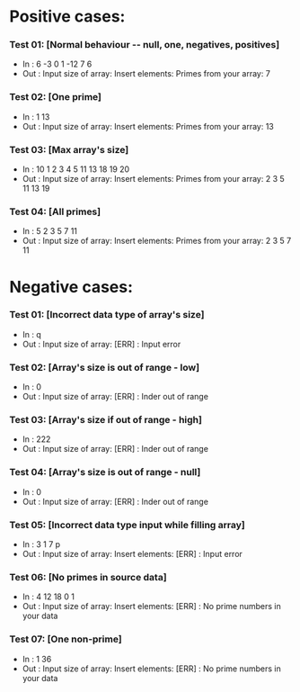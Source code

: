 # Positive cases:
### Test 01: [Normal behaviour -- null, one, negatives, positives]
- In : 6 -3 0 1 -12 7 6
- Out : Input size of array: Insert elements: Primes from your array: 7 
### Test 02: [One prime]
- In : 1 13
- Out : Input size of array: Insert elements: Primes from your array: 13 
### Test 03: [Max array's size]
- In : 10 1 2 3 4 5 11 13 18 19 20
- Out : Input size of array: Insert elements: Primes from your array: 2 3 5 11 13 19 
### Test 04: [All primes]
- In : 5 2 3 5 7 11
- Out : Input size of array: Insert elements: Primes from your array: 2 3 5 7 11 
# Negative cases: 
### Test 01: [Incorrect data type of array's size]
- In : q
- Out : Input size of array: [ERR] : Input error
### Test 02: [Array's size is out of range - low]
- In : 0
- Out : Input size of array: [ERR] : Inder out of range
### Test 03: [Array's size if out of range - high]
- In : 222
- Out : Input size of array: [ERR] : Inder out of range
### Test 04: [Array's size is out of range - null]
- In : 0
- Out : Input size of array: [ERR] : Inder out of range
### Test 05: [Incorrect data type input while filling array]
- In : 3 1 7 p
- Out : Input size of array: Insert elements: [ERR] : Input error
### Test 06: [No primes in source data]
- In : 4 12 18 0 1
- Out : Input size of array: Insert elements: [ERR] : No prime numbers in your data
### Test 07: [One non-prime]
- In : 1 36
- Out : Input size of array: Insert elements: [ERR] : No prime numbers in your data
